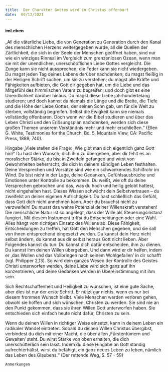 ```yaml
---
title:  Der Charakter Gottes wird in Christus offenbart
date:  09/12/2021
---
```


#### imLeben

„All die väterliche Liebe, die von Generation zu Generation durch den Kanal des menschlichen Herzens weitergegeben wurde, all die Quellen der Zärtlichkeit, die sich in der Seele der Menschen geöffnet haben, sind nur wie ein winziges Rinnsal im Vergleich zum grenzenlosen Ozean, wenn man sie mit der unendlichen, unerschöpflichen Liebe Gottes vergleicht. Die Zunge kann sie nicht aussprechen; die Feder kann sie nicht wiedergeben. Du magst jeden Tag deines Lebens darüber nachdenken; du magst fleißig in der Heiligen Schrift suchen, um sie zu verstehen; du magst alle Kräfte und Fähigkeiten aufbieten, die Gott dir gegeben hat, um die Liebe und das Mitgefühl des himmlischen Vaters zu begreifen; und doch gibt es eine Unendlichkeit darüber hinaus. Du magst diese Liebe jahrhundertelang studieren; und doch kannst du niemals die Länge und die Breite, die Tiefe und die Höhe der Liebe Gottes, der seinen Sohn gab, um für die Welt zu sterben, vollständig begreifen. Selbst die Ewigkeit kann sie niemals vollständig offenbaren. Doch wenn wir die Bibel studieren und über das Leben Christi und den Erlösungsplan nachdenken, werden sich diese großen Themen unserem Verständnis mehr und mehr erschließen.“ (Ellen G. White, Testimonies for the Church, Bd. 5, Mountain View, CA: Pacific Press, 1889, 740).

Hingabe
„Viele stellen die Frage: ,Wie gibt man sich eigentlich ganz Gott hin?’ Du hast den Wunsch, dich ihm zu übergeben, aber dir fehlt es an moralischer Stärke, du bist in Zweifeln gefangen und wirst von Gewohnheiten beherrscht, die dich in deinem sündigen Leben festhalten. Deine Versprechen und Vorsätze sind wie ein schwankendes Schilfrohr im Wind. Du bist nicht in der Lage, deine Gedanken, Gefühlsausbrüche und Emotionen unter Kontrolle zu bekommen. Du weißt, wie oft du deine Versprechen gebrochen und das, was du hoch und heilig gelobt hattest, nicht eingehalten hast. Dieses Wissen schwächt dein Selbstvertrauen – du zweifelst an deiner eigenen Aufrichtigkeit. Du hast schließlich das Gefühl, dass Gott dich nicht annehmen kann. Aber du brauchst nicht zu verzweifeln! Du musst das wahre Potenzial deiner Willenskraft verstehen! Die menschliche Natur ist so angelegt, dass der Wille als Steuerungsinstanz fungiert. Mit diesem Instrument triffst du Entscheidungen oder eine Wahl. Alles hängt vom richtigen Einsatz des Willens ab. Diese Fähigkeit, Entscheidungen zu treffen, hat Gott den Menschen gegeben, und sie soll von ihnen entsprechend eingesetzt werden. Du kannst dein Herz nicht selbst ändern, du kannst aus dir selbst heraus Gott nicht lieben. Aber Folgendes kannst du tun: Du kannst dich dafür entscheiden, ihm zu dienen. Du kannst ihm deinen Willen übergeben. Und dann wird er dir helfen, indem er ,das Wollen und das Vollbringen nach seinem Wohlgefallen’ in dir schafft (vgl. Philipper 2,13). So wird dein ganzes Wesen der Kontrolle des Geistes Christi unterworfen werden, deine Liebe wird sich ganz auf ihn konzentrieren, und deine Gedanken werden in Übereinstimmung mit ihm sein.

Sich Rechtschaffenheit und Heiligkeit zu wünschen, ist eine gute Sache, aber dies ist nur der erste Schritt. Er nützt gar nichts, wenn es nur bei diesem frommen Wunsch bleibt. Viele Menschen werden verloren gehen, obwohl sie hoffen und sich wünschen, Christen zu werden. Sie sind nie an den Punkt gekommen, dass sie ihren Willen Gott unterworfen haben. Sie entschieden sich einfach heute nicht dafür, Christen zu sein.

Wenn du deinen Willen in richtiger Weise einsetzt, kann in deinem Leben ein radikaler Wandel eintreten. Sobald du deinen Willen Christus übergibst, verbindest du dich mit einer Macht, die über allen ,Fürstentümern und Gewalten‘ steht. Du wirst Stärke von oben erhalten, die dich unerschütterlich sein lässt. Indem du diese Hingabe an Gott ständig aufrechterhältst, wirst du befähigt, ein ganz neues Leben zu leben, nämlich das Leben des Glaubens.“ (Der rettende Weg, S. 57 - 59)

`Anmerkungen`
